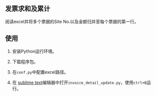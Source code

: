 ## 发票求和及累计

阅读excel并将多个票据的Site No.以及金额归并至每个票据的第一行。

## 使用

1. 安装Python运行环境。

2. 下载程序包。

3. 在`conf.py`中配置excel路径。

4. 在 [sublime text](https://www.sublimetext.com/)编辑器中打开`invoice_detail_update.py`，使用`ctrl+B`运行。
